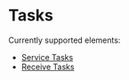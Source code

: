 # Tasks

Currently supported elements:

* [Service Tasks](bpmn-workflows/service-tasks/service-tasks.html)
* [Receive Tasks](bpmn-workflows/receive-tasks/receive-tasks.html)
